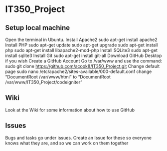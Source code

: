 # IT350_Project

## Setup local machine
Open the terminal in Ubuntu.
Install Apache2
sudo apt-get install apache2
Install PHP
sudo apt-get update
sudo apt-get upgrade
sudo apt-get install php
sudo apt-get install libapache2-mod-php
Install SQLite3
sudo apt-get install sqlite3
Install Git
sudo apt-get install git-all
Download GitHub Desktop if you wish
Create a GitHub Account
Go to /var/www and use the command: sudo git clone https://github.com/acook8/IT350_Project.git
Change default page
sudo nano /etc/apache2/sites-available/000-default.conf
change “DocumentRoot /var/www/html” to “DocumentRoot /var/www/IT350_Project/codeigniter”

## Wiki
Look at the Wiki for some information about how to use GitHub

## Issues
Bugs and tasks go under issues. Create an Issue for these so everyone knows what they are, and so we can work on them together
